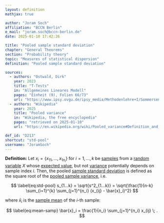 ```yaml
---
layout: definition
mathjax: true

author: "Joram Soch"
affiliation: "BCCN Berlin"
e_mail: "joram.soch@bccn-berlin.de"
date: 2025-01-10 17:42:26

title: "Pooled sample standard deviation"
chapter: "General Theorems"
section: "Probability theory"
topic: "Measures of statistical dispersion"
definition: "Pooled sample standard deviation"

sources:
  - authors: "Ostwald, Dirk"
    year: 2023
    title: "T-Tests"
    in: "Allgemeines Lineares Modell"
    pages: "Einheit (9), Folien 66/73"
    url: "https://www.ipsy.ovgu.de/ipsy_media/Methodenlehre+I/Sommersemester+2023/Allgemeines+Lineares+Modell/9_T_Tests.pdf"
  - authors: "Wikipedia"
    year: 2025
    title: "Pooled variance"
    in: "Wikipedia, the free encyclopedia"
    pages: "retrieved on 2025-01-10"
    url: "https://en.wikipedia.org/wiki/Pooled_variance#Definition_and_computation"

def_id: "D213"
shortcut: "std-pool"
username: "JoramSoch"
---
```



**Definition:** Let $x_i = \left\lbrace x_{11}, \ldots, x_{1n_i} \right\rbrace$ for $i = 1,\ldots,k$ be [samples](/D/samp) from a [random variable](/D/rvar) $X$ whose [expected value](/D/mean), but not [variance](/D/var) potentially depends on sample index $i$. Then, the pooled [sample standard deviation](/D/std-samp) is defined as the square root of the [pooled sample variance](/D/var-pool), i.e.

$$ \label{eq:std-pool}
s_{1...k} = \sqrt{s^2_{1...k}} = \sqrt{\frac{1}{n-k} \sum_{i=1}^{k} \sum_{j=1}^{n_i} (x_{ij} - \bar{x}_i)^2}
$$

where $\bar{x}_i$ is the [sample mean](/D/mean-samp) of the $i$-th sample:

$$ \label{eq:mean-samp}
\bar{x}_i = \frac{1}{n_i} \sum_{j=1}^{n_i} x_{ij} \; .
$$